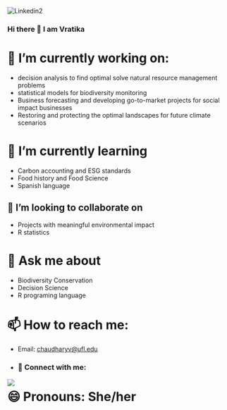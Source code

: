 
![Linkedin2](https://user-images.githubusercontent.com/32778613/140745763-32e38bf1-7f2a-467b-bb05-d4d08beff198.png)
### Hi there 👋 I am Vratika 


# 🔭 I’m currently working on:
 - decision analysis to find optimal solve natural resource management problems
 - statistical models for biodiversity monitoring
 - Business forecasting and developing go-to-market projects for social impact businesses
 - Restoring and protecting the optimal landscapes for future climate scenarios
# 🌱 I’m currently learning 
- Carbon accounting and ESG standards
- Food history and Food Science 
- Spanish language
## 👯 I’m looking to collaborate on 
- Projects with meaningful environmental impact
- R statistics

# 💬 Ask me about 
- Biodiversity Conservation
- Decision Science
- R programing language 

# 📫 How to reach me: 
- Email: chaudharyv@ufl.edu
- ### 🤝 Connect with me:

<a href="www.linkedin.com/in/vratika-chaudhary/"><img align="left" src="https://raw.githubusercontent.com/yushi1007/yushi1007/main/images/linkedin.png![image](https://user-images.githubusercontent.com/32778613/140747846-747e6bba-658a-4810-9ecd-6b8795be7b91.png"></a>

 
# 😄 Pronouns: She/her


